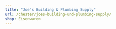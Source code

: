 ```yaml
---
title: "Joe's Building & Plumbing Supply"
url: /chester/joes-building-und-plumbing-supply/
shop: Eisenwaren
---
```

